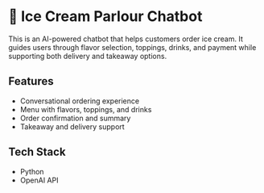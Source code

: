 # 🍦 Ice Cream Parlour Chatbot  

This is an AI-powered chatbot that helps customers order ice cream. It guides users through flavor selection, toppings, drinks, and payment while supporting both delivery and takeaway options.  

## Features  
- Conversational ordering experience  
- Menu with flavors, toppings, and drinks  
- Order confirmation and summary  
- Takeaway and delivery support  

## Tech Stack  
- Python  
- OpenAI API